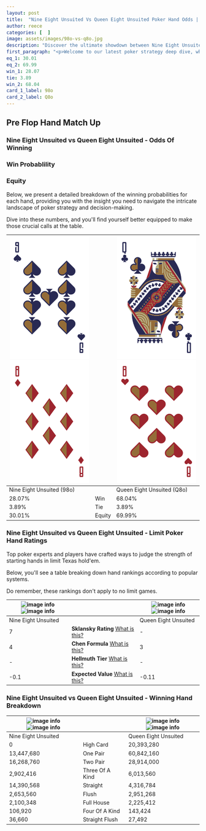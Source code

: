 ```yaml
---
layout: post
title:  "Nine Eight Unsuited Vs Queen Eight Unsuited Poker Hand Odds | Which Is The Better Hand In Poker? A Complete Guide"
author: reece
categories: [  ]
image: assets/images/98o-vs-q8o.jpg
description: "Discover the ultimate showdown between Nine Eight Unsuited and Queen Eight Unsuited in poker! Uncover the odds, strategies, and scenarios where one hand triumphs over the other. Get ready to up your poker game with this thrilling analysis."
first_paragraph: "<p>Welcome to our latest poker strategy deep dive, where we're pitting two distinct hands against each other in a high-stakes showdown: Nine Eight Unsuited vs Queen Eight Unsuited.</p><p>In the dynamic world of poker, every decision counts, and knowing which hand holds the upper hand is key to your success at the table.</p><p>In this article, we'll dissect these two hands, explore the scenarios where one dominates the other, and equip you with the knowledge to make strategic choices that can tip the odds in your favor.</p><p>Get ready to unravel the intriguing dynamics of these poker hands and elevate your game to new heights.</p>"
eq_1: 30.01
eq_2: 69.99
win_1: 28.07
tie: 3.89
win_2: 68.04
card_1_label: 98o
card_2_label: Q8o
---
```




[comment]: # (sp0)

## Pre Flop Hand Match Up

<div class="table hand-ratings" markdown="1"> 



### Nine Eight Unsuited vs Queen Eight Unsuited - Odds Of Winning


  
<div class="row graphs"> 
<div class="col-lg-6">
    <h3>Win Probablility</h3>
    <canvas id="WinChart"></canvas>
</div>
<div class="col-lg-6">
    <h3>Equity</h3>
    <canvas id="EquityChart"></canvas>
</div>
</div>

  Below, we present a detailed breakdown of the winning probabilities for each hand, providing you with the insight you need to navigate the intricate landscape of poker strategy and decision-making. 

Dive into these numbers, and you'll find yourself better equipped to make those crucial calls at the table.


    
| ![image info](assets/images/hand1/9.png) ![image info](assets/images/hand1/8o.png) |  | ![image info](assets/images/hand2/q.png) ![image info](assets/images/hand2/8o.png) |
| -------- | -------- | -------- |
| Nine Eight Unsuited (98o) |  | Queen Eight Unsuited (Q8o) |
| 28.07% | Win | 68.04% |
| 3.89% | Tie | 3.89% |
| 30.01% | Equity | 69.99% |




[comment]: # (sp1)



### Nine Eight Unsuited vs Queen Eight Unsuited - Limit Poker Hand Ratings

Top poker experts and players have crafted ways to judge the strength of starting hands in limit Texas hold'em. 

Below, you'll see a table breaking down hand rankings according to popular systems. 

Do remember, these rankings don't apply to no limit games.


    
| ![image info](https://www.riverpairs.com/assets/images/hand1/9.png) ![image info](https://www.riverpairs.com/assets/images/hand1/8o.png) |  | ![image info](https://www.riverpairs.com/assets/images/hand2/q.png) ![image info](https://www.riverpairs.com/assets/images/hand2/8o.png) |
| -------- | -------- | -------- |
| Nine Eight Unsuited |  | Queen Eight Unsuited |
| 7 | **Sklansky Rating** [What is this?](/sklansky-rating-explained) | - |
| 4 | **Chen Formula** [What is this?](/chen-formula-explained) | 3 |
| - | **Hellmuth Tier** [What is this?](/Hellmuth-tier-explained) | - |
| -0.1 | **Expected Value** [What is this?](/expected-value-explained) | -0.11 |




[comment]: # (sp2)



### Nine Eight Unsuited vs Queen Eight Unsuited - Winning Hand Breakdown


    
| ![image info](https://www.riverpairs.com/assets/images/hand1/9.png) ![image info](https://www.riverpairs.com/assets/images/hand1/8o.png) |  | ![image info](https://www.riverpairs.com/assets/images/hand2/q.png) ![image info](https://www.riverpairs.com/assets/images/hand2/8o.png) |
| -------- | -------- | -------- |
| Nine Eight Unsuited |  | Queen Eight Unsuited |
| 0 | High Card | 20,393,280 |
| 13,447,680 | One Pair | 60,842,160 |
| 16,268,760 | Two Pair | 28,914,000 |
| 2,902,416 | Three Of A Kind | 6,013,560 |
| 14,390,568 | Straight | 4,316,784 |
| 2,653,560 | Flush | 2,951,268 |
| 2,100,348 | Full House | 2,225,412 |
| 106,920 | Four Of A Kind | 143,424 |
| 36,660 | Straight Flush | 27,492 |




[comment]: # (sp3)



</div>

[comment]: # (sp4)



[comment]: # (sp5)

